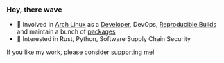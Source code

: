 ### Hey, there wave

- 🤖 Involved in [Arch Linux](https://archlinux.org) as a [Developer](https://www.archlinux.org/people/developers/#jelle), DevOps, [Reproducible Builds](https://reproducible.archlinux.org) and maintain a bunch of [packages](https://www.archlinux.org/packages/?sort=&q=&maintainer=jelle&flagged=)
- 🔭 Interested in Rust, Python, Software Supply Chain Security

If you like my work, please consider [supporting me!](https://github.com/sponsors/jelly)
